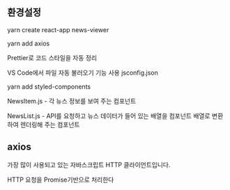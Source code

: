 ## 환경설정

yarn create react-app news-viewer

yarn add axios

Prettier로 코드 스타일을 자동 정리

VS Code에서 파일 자동 불러오기 기능 사용 jsconfig.json

yarn add styled-components

NewsItem.js - 각 뉴스 정보를 보여 주는 컴포넌트

NewsList.js - API를 요청하고 뉴스 데이터가 들어 있는 배열을 컴포넌트 배열로 변환하여 렌더링해 주는 컴포넌트

## axios

가장 많이 사용되고 있는 자바스크립트 HTTP 클라이언트입니다.

HTTP 요청을 Promise기반으로 처리한다
